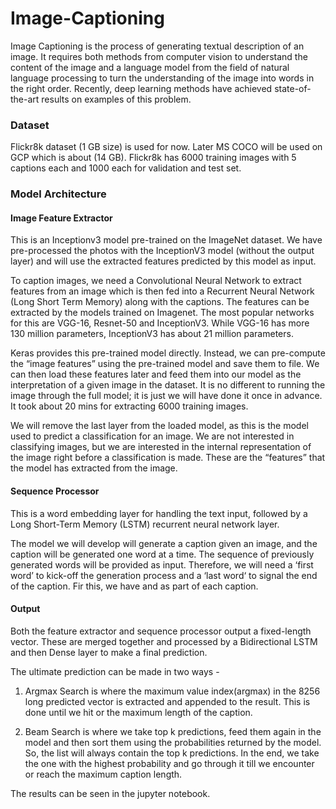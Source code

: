 # Image-Captioning

Image Captioning is the process of generating textual description of an image. It requires both methods from computer vision to understand the content of the image and a language model from the field of natural language processing to turn the understanding of the image into words in the right order. Recently, deep learning methods have achieved state-of-the-art results on examples of this problem.

### Dataset

Flickr8k dataset (1 GB size) is used for now. Later MS COCO will be used on GCP which is about (14 GB). Flickr8k has 6000 training images with 5 captions each and 1000 each for validation and test set. 

### Model Architecture

#### Image Feature Extractor

This is an Inceptionv3 model pre-trained on the ImageNet dataset. We have pre-processed the photos with the InceptionV3 model (without the output layer) and will use the extracted features predicted by this model as input.

To caption images, we need a Convolutional Neural Network to extract features from an image which is then fed into a Recurrent Neural Network (Long Short Term Memory) along with the captions. The features can be extracted by the models trained on Imagenet. The most popular networks for this are VGG-16, Resnet-50 and InceptionV3. While VGG-16 has more 130 million parameters, InceptionV3 has about 21 million parameters.
 
Keras provides this pre-trained model directly. Instead, we can pre-compute the “image features” using the pre-trained model and save them to file. We can then load these features later and feed them into our model as the interpretation of a given image in the dataset. It is no different to running the image through the full model; it is just we will have done it once in advance. It took about 20 mins for extracting 6000 training images. 

We will remove the last layer from the loaded model, as this is the model used to predict a classification for an image. We are not interested in classifying images, but we are interested in the internal representation of the image right before a classification is made. These are the “features” that the model has extracted from the image.

#### Sequence Processor

This is a word embedding layer for handling the text input, followed by a Long Short-Term Memory (LSTM) recurrent neural network layer.

The model we will develop will generate a caption given an image, and the caption will be generated one word at a time. The sequence of previously generated words will be provided as input. Therefore, we will need a ‘first word’ to kick-off the generation process and a ‘last word‘ to signal the end of the caption. Fir this, we have <start> and <end> as part of each caption. 


#### Output 
Both the feature extractor and sequence processor output a fixed-length vector. These are merged together and processed by a Bidirectional LSTM and then Dense layer to make a final prediction.

The ultimate prediction can be made in two ways - 

1. Argmax Search is where the maximum value index(argmax) in the 8256 long predicted vector is extracted and appended to the result. This is done until we hit <end> or the maximum length of the caption.

2. Beam Search is where we take top k predictions, feed them again in the model and then sort them using the probabilities returned by the model. So, the list will always contain the top k predictions. In the end, we take the one with the highest probability and go through it till we encounter <end> or reach the maximum caption length.

The results can be seen in the jupyter notebook. 


